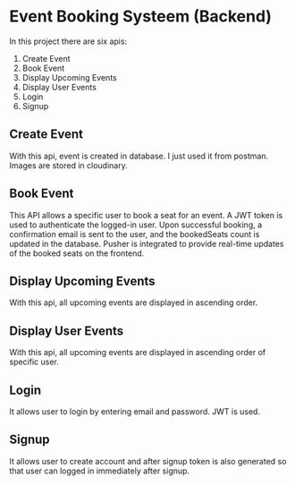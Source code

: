 # Event Booking Systeem (Backend)

In this project there are six apis:

1. Create Event 
2. Book Event 
3. Display Upcoming Events
4. Display User Events
5. Login 
6. Signup

## Create Event
With this api, event is created in database. I just used it from postman. Images are stored in cloudinary.

## Book Event
This API allows a specific user to book a seat for an event. A JWT token is used to authenticate the logged-in user. Upon successful booking, a confirmation email is sent to the user, and the bookedSeats count is updated in the database. Pusher is integrated to provide real-time updates of the booked seats on the frontend.

## Display Upcoming Events
With this api, all upcoming events are displayed in ascending order.

## Display User Events
With this api, all upcoming events are displayed in ascending order of specific user.

## Login 
It allows user to login by entering email and password. JWT is used.

## Signup
It allows user to create account and after signup token is also generated so that user can logged in immediately after signup.